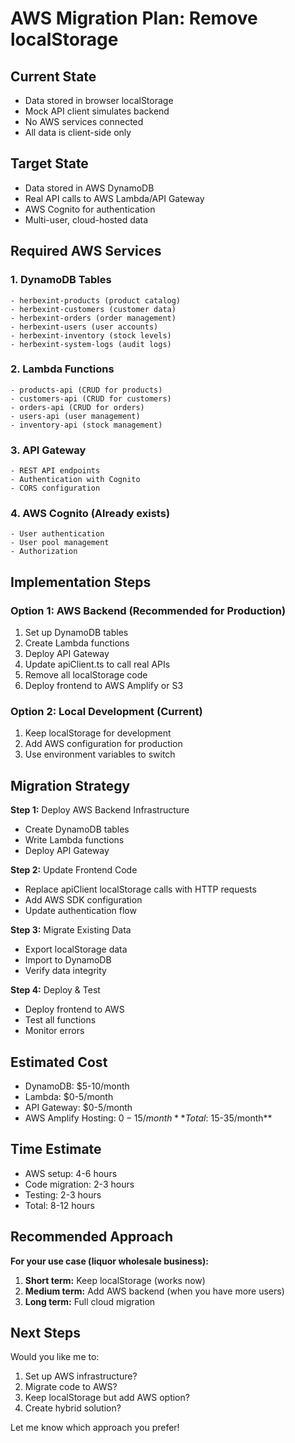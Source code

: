 # AWS Migration Plan: Remove localStorage

## Current State
- Data stored in browser localStorage
- Mock API client simulates backend
- No AWS services connected
- All data is client-side only

## Target State
- Data stored in AWS DynamoDB
- Real API calls to AWS Lambda/API Gateway
- AWS Cognito for authentication
- Multi-user, cloud-hosted data

## Required AWS Services

### 1. DynamoDB Tables
```
- herbexint-products (product catalog)
- herbexint-customers (customer data)
- herbexint-orders (order management)
- herbexint-users (user accounts)
- herbexint-inventory (stock levels)
- herbexint-system-logs (audit logs)
```

### 2. Lambda Functions
```
- products-api (CRUD for products)
- customers-api (CRUD for customers)
- orders-api (CRUD for orders)
- users-api (user management)
- inventory-api (stock management)
```

### 3. API Gateway
```
- REST API endpoints
- Authentication with Cognito
- CORS configuration
```

### 4. AWS Cognito (Already exists)
```
- User authentication
- User pool management
- Authorization
```

## Implementation Steps

### Option 1: AWS Backend (Recommended for Production)
1. Set up DynamoDB tables
2. Create Lambda functions
3. Deploy API Gateway
4. Update apiClient.ts to call real APIs
5. Remove all localStorage code
6. Deploy frontend to AWS Amplify or S3

### Option 2: Local Development (Current)
1. Keep localStorage for development
2. Add AWS configuration for production
3. Use environment variables to switch

## Migration Strategy

**Step 1:** Deploy AWS Backend Infrastructure
- Create DynamoDB tables
- Write Lambda functions
- Deploy API Gateway

**Step 2:** Update Frontend Code
- Replace apiClient localStorage calls with HTTP requests
- Add AWS SDK configuration
- Update authentication flow

**Step 3:** Migrate Existing Data
- Export localStorage data
- Import to DynamoDB
- Verify data integrity

**Step 4:** Deploy & Test
- Deploy frontend to AWS
- Test all functions
- Monitor errors

## Estimated Cost
- DynamoDB: $5-10/month
- Lambda: $0-5/month
- API Gateway: $0-5/month
- AWS Amplify Hosting: $0-15/month
**Total: ~$15-35/month**

## Time Estimate
- AWS setup: 4-6 hours
- Code migration: 2-3 hours
- Testing: 2-3 hours
- Total: 8-12 hours

## Recommended Approach

**For your use case (liquor wholesale business):**

1. **Short term:** Keep localStorage (works now)
2. **Medium term:** Add AWS backend (when you have more users)
3. **Long term:** Full cloud migration

## Next Steps

Would you like me to:
1. Set up AWS infrastructure?
2. Migrate code to AWS?
3. Keep localStorage but add AWS option?
4. Create hybrid solution?

Let me know which approach you prefer!

